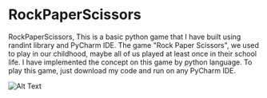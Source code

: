 # RockPaperScissors
RockPaperScissors,
This is a basic python game that I have built using randint library and PyCharm IDE. The game "Rock Paper Scissors", we used to play in our childhood, maybe all of us played at least once in their school life. I have implemented the concept on this game by python language. To play this game, just download my code and run on any PyCharm IDE. 

![Alt Text](https://media.giphy.com/media/hj05w84L6OZHIgLW20/giphy.gif)
